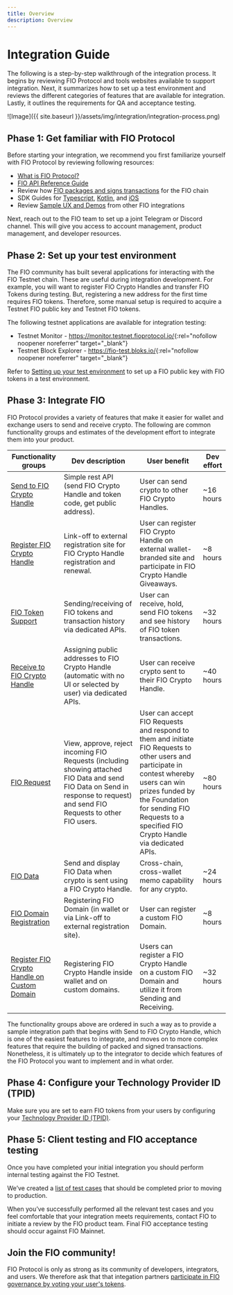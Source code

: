 ```yaml
---
title: Overview
description: Overview
---
```

# Integration Guide

The following is a step-by-step walkthrough of the integration process. It begins by reviewing FIO Protocol and tools websites available to support integration. Next, it summarizes how to set up a test environment and reviews the different categories of features that are available for integration. Lastly, it outlines the requirements for QA and acceptance testing.

![Image]({{ site.baseurl }}/assets/img/integration/integration-process.png)

## Phase 1: Get familiar with FIO Protocol

Before starting your integration, we recommend you first familiarize yourself with FIO Protocol by reviewing following resources:

* [What is FIO Protocol?]({{site.baseurl}}/docs/fio-protocol/)
* [FIO API Reference Guide]({{site.baseurl}}/pages/api/fio-api)
* Review how [FIO packages and signs transactions]({{site.baseurl}}/docs/how-to/transactions) for the FIO chain
* SDK Guides for [Typescript]({{site.baseurl}}/docs/sdk/typescript/), [Kotlin]({{site.baseurl}}/docs/sdk/kotlin), and [iOS]({{site.baseurl}}/docs/sdk/swift)
* Review [Sample UX and Demos]({{site.baseurl}}/docs/integration-guide/sample-ux) from other FIO integrations

Next, reach out to the FIO team to set up a joint Telegram or Discord channel. This will give you access to account management, product management, and developer resources.

## Phase 2: Set up your test environment

The FIO community has built several applications for interacting with the FIO Testnet chain. These are useful during integration development. For example, you will want to register FIO Crypto Handles and transfer FIO Tokens during testing. But, registering a new address for the first time requires FIO tokens. Therefore, some manual setup is required to acquire a Testnet FIO public key and Testnet FIO tokens.

The following testnet applications are available for integration testing:
* Testnet Monitor - <https://monitor.testnet.fioprotocol.io/>{:rel="nofollow noopener noreferrer" target="_blank"}
* Testnet Block Explorer - <https://fio-test.bloks.io/>{:rel="nofollow noopener noreferrer" target="_blank"}

Refer to [Setting up your test environment]({{site.baseurl}}/docs/chain/testnet#setting-up-your-test-environment) to set up a FIO public key with FIO tokens in a test environment.

## Phase 3: Integrate FIO

FIO Protocol provides a variety of features that make it easier for wallet and exchange users to send and receive crypto. The following are common functionality groups and estimates of the development effort to integrate them into your product.

|Functionality groups	|Dev description	|User benefit	|Dev effort|
|---|---|---|---|
|[Send to FIO Crypto Handle]({{site.baseurl}}/docs/how-to/fio-send)	|Simple rest API (send FIO Crypto Handle and token code, get public address).	|User can send crypto to other FIO Crypto Handles.	|~16 hours|
|[Register FIO Crypto Handle]({{site.baseurl}}/docs/how-to/registration)	|Link-off to external registration site for FIO Crypto Handle registration and renewal.	|User can register FIO Crypto Handle on external wallet-branded site and participate in FIO Crypto Handle Giveaways.	|~8 hours|
|[FIO Token Support]({{site.baseurl}}/docs/integration-guide/fio-token-support)	|Sending/receiving of FIO tokens and transaction history via dedicated APIs.	|User can receive, hold, send FIO tokens and see history of FIO token transactions.	|~32 hours|
|[Receive to FIO Crypto Handle]({{site.baseurl}}/docs/how-to/fio-receive)	|Assigning public addresses to FIO Crypto Handle (automatic with no UI or selected by user) via dedicated APIs.	|User can receive crypto sent to their FIO Crypto Handle.	|~40 hours|
|[FIO Request]({{site.baseurl}}/docs/how-to/fio-request)	|View, approve, reject incoming FIO Requests (including showing attached FIO Data and send FIO Data on Send in response to request) and send FIO Requests to other FIO users.	|User can accept FIO Requests and respond to them and initiate FIO Requests to other users and participate in contest whereby users can win prizes funded by the Foundation for sending FIO Requests to a specified FIO Crypto Handle via dedicated APIs.	|~80 hours|
|[FIO Data]({{site.baseurl}}/docs/how-to/fio-data)	|Send and display FIO Data when crypto is sent using a FIO Crypto Handle.	|Cross-chain, cross-wallet memo capability for any crypto.	|~24 hours|
|[FIO Domain Registration]({{site.baseurl}}/docs/how-to/registration#fio-domain-registration)	|Registering FIO Domain (in wallet or via Link-off to external registration site).	|User can register a custom FIO Domain.	|~8 hours|
|[Register FIO Crypto Handle on Custom Domain]({{site.baseurl}}/docs/how-to/registration#register-fio-address-on-custom-domain)	|Registering FIO Crypto Handle inside wallet and on custom domains.	|Users can register a FIO Crypto Handle on a custom FIO Domain and utilize it from Sending and Receiving.	|~32 hours|

The functionality groups above are ordered in such a way as to provide a sample integration path that begins with Send to FIO Crypto Handle, which is one of the easiest features to integrate, and moves on to more complex features that require the building of packed and signed transactions. Nonetheless, it is ultimately up to the integrator to decide which features of the FIO Protocol you want to implement and in what order. 

## Phase 4: Configure your Technology Provider ID (TPID)

Make sure you are set to earn FIO tokens from your users by configuring your [Technology Provider ID (TPID)]({{site.baseurl}}/docs/how-to/tpid).

## Phase 5: Client testing and FIO acceptance testing

Once you have completed your initial integration you should perform internal testing against the FIO Testnet. 

We’ve created a [list of test cases]({{site.baseurl}}/docs/integration-guide/guide-certification) that should be completed prior to moving to production.

When you’ve successfully performed all the relevant test cases and you feel comfortable that your integration meets requirements, contact FIO to initiate a review by the FIO product team. Final FIO acceptance testing should occur against FIO Mainnet. 

## Join the FIO community!

FIO Protocol is only as strong as its community of developers, integrators, and users. We therefore ask that that integation partners [participate in FIO governance by voting your user's tokens]({{site.baseurl}}/docs/how-to/governance).


